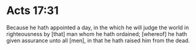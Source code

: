 # Acts 17:31

Because he hath appointed a day, in the which he will judge the world in righteousness by [that] man whom he hath ordained; [whereof] he hath given assurance unto all [men], in that he hath raised him from the dead.